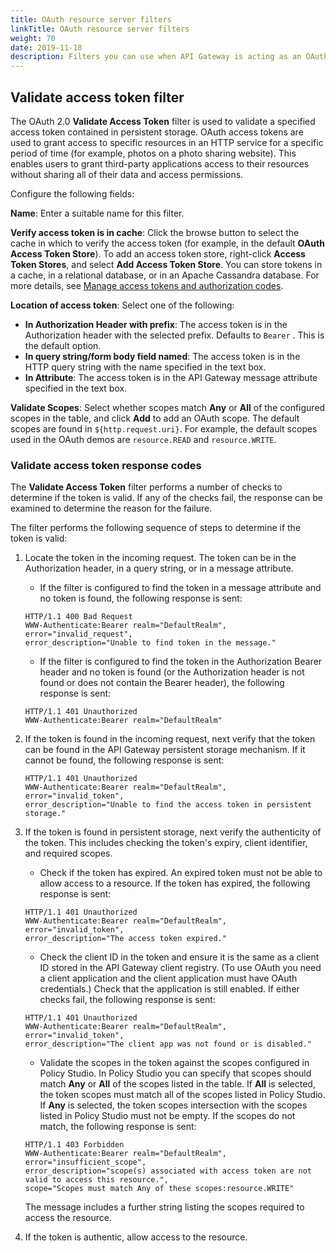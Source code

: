 ```yaml
---
title: OAuth resource server filters
linkTitle: OAuth resource server filters
weight: 70
date: 2019-11-18
description: Filters you can use when API Gateway is acting as an OAuth resource server.
---
```


## Validate access token filter

The OAuth 2.0 **Validate Access Token** filter is used to validate a specified access token contained in persistent storage. OAuth access tokens are used to grant access to specific resources in an HTTP service for a specific period of time (for example, photos on a photo sharing website). This enables users to grant third-party applications access to their resources without sharing all of their data and access permissions.

Configure the following fields:

**Name**:
Enter a suitable name for this filter.

**Verify access token is in cache**:
Click the browse button to select the cache in which to verify the access token (for example, in the default **OAuth Access Token Store**). To add an access token store, right-click **Access Token Stores**, and select **Add Access Token Store**. You can store tokens in a cache, in a relational database, or in an Apache Cassandra database. For more details, see [Manage access tokens and authorization codes](/docs/apim_policydev/apigw_oauth/gw_oauth_authz_server/#manage-access-tokens-and-authorization-codes).

**Location of access token**:
Select one of the following:

* **In Authorization Header with prefix**:
    The access token is in the Authorization header with the selected prefix. Defaults to `Bearer`
    . This is the default option.
* **In query string/form body field named**:
    The access token is in the HTTP query string with the name specified in the text box.
* **In Attribute**:
    The access token is in the API Gateway message attribute specified in the text box.

**Validate Scopes**:
Select whether scopes match **Any** or **All** of the configured scopes in the table, and click **Add** to add an OAuth scope. The default scopes are found in `${http.request.uri}`. For example, the default scopes used in the OAuth demos are `resource.READ` and `resource.WRITE`.

### Validate access token response codes

The **Validate Access Token** filter performs a number of checks to determine if the token is valid. If any of the checks fail, the response can be examined to determine the reason for the failure.

The filter performs the following sequence of steps to determine if the token is valid:

1. Locate the token in the incoming request. The token can be in the Authorization header, in a query string, or in a message attribute.

    * If the filter is configured to find the token in a message attribute and no token is found, the following response is sent:

    ```
    HTTP/1.1 400 Bad Request
    WWW-Authenticate:Bearer realm="DefaultRealm",
    error="invalid_request",
    error_description="Unable to find token in the message."
    ```

    * If the filter is configured to find the token in the Authorization Bearer header and no token is found (or the Authorization header is not found or does not contain the Bearer header), the following response is sent:

    ```
    HTTP/1.1 401 Unauthorized
    WWW-Authenticate:Bearer realm="DefaultRealm"
    ```

2. If the token is found in the incoming request, next verify that the token can be found in the API Gateway persistent storage mechanism. If it cannot be found, the following response is sent:

    ```
    HTTP/1.1 401 Unauthorized
    WWW-Authenticate:Bearer realm="DefaultRealm",
    error="invalid_token",
    error_description="Unable to find the access token in persistent storage."
    ```

3. If the token is found in persistent storage, next verify the authenticity of the token. This includes checking the token's expiry, client identifier, and required scopes.

    * Check if the token has expired. An expired token must not be able to allow access to a resource. If the token has expired, the following response is sent:

    ```
    HTTP/1.1 401 Unauthorized
    WWW-Authenticate:Bearer realm="DefaultRealm",
    error="invalid_token",
    error_description="The access token expired."
    ```

    * Check the client ID in the token and ensure it is the same as a client ID stored in the API Gateway client registry. (To use OAuth you need a client application and the client application must have OAuth credentials.) Check that the application is still enabled. If either checks fail, the following response is sent:

    ```
    HTTP/1.1 401 Unauthorized
    WWW-Authenticate:Bearer realm="DefaultRealm",
    error="invalid_token",
    error_description="The client app was not found or is disabled."
    ```

    * Validate the scopes in the token against the scopes configured in Policy Studio. In Policy Studio you can specify that scopes should match **Any** or **All** of the scopes listed in the table. If **All** is selected, the token scopes must match all of the scopes listed in Policy Studio. If **Any** is selected, the token scopes intersection with the scopes listed in Policy Studio must not be empty. If the scopes do not match, the following response is sent:

    ```
    HTTP/1.1 403 Forbidden
    WWW-Authenticate:Bearer realm="DefaultRealm",
    error="insufficient_scope",
    error_description="scope(s) associated with access token are not valid to access this resource.",
    scope="Scopes must match Any of these scopes:resource.WRITE"
    ```

    The message includes a further string listing the scopes required to access the resource.

4. If the token is authentic, allow access to the resource.
